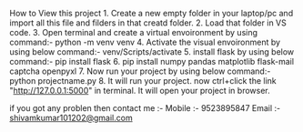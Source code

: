 How to View this project
    1. Create a new empty folder in your laptop/pc and import all this file and filders in that creatd folder.
    2. Load that folder in VS code.
    3. Open terminal and create a virtual envoironment by using command:- python -m venv venv
    4. Activate the visual envoironment by using below command:- venv/Scripts/activate
    5. install flask by using below command:- pip install flask
    6. pip install numpy pandas matplotlib flask-mail captcha openpyxl
    7. Now run your project by using below command:- python projectname.py
    8. It will run your project. now ctrl+click the link "http://127.0.0.1:5000" in terminal. It will open your project in browser.

if you got any problen then contact me :-
Mobile :- 9523895847
Email :- shivamkumar101202@gmail.com
